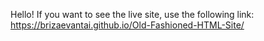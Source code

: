 Hello!
If you want to see the live site, use the following link:
https://brizaevantai.github.io/Old-Fashioned-HTML-Site/
